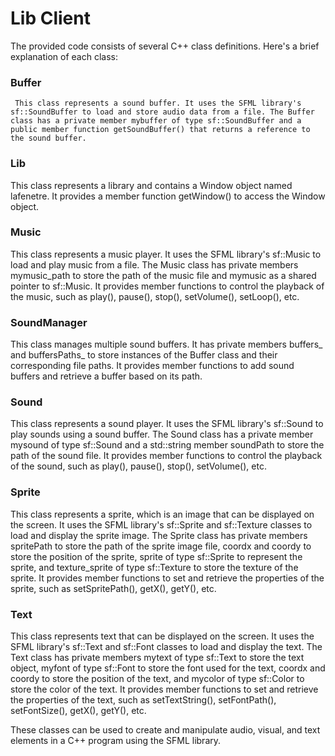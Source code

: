 # Lib Client
The provided code consists of several C++ class definitions. Here's a brief explanation of each class:

###   Buffer
     This class represents a sound buffer. It uses the SFML library's sf::SoundBuffer to load and store audio data from a file. The Buffer class has a private member mybuffer of type sf::SoundBuffer and a public member function getSoundBuffer() that returns a reference to the sound buffer.

### Lib 
This class represents a library and contains a Window object named lafenetre. It provides a member function getWindow() to access the Window object.

### Music
 This class represents a music player. It uses the SFML library's sf::Music to load and play music from a file. The Music class has private members mymusic_path to store the path of the music file and mymusic as a shared pointer to sf::Music. It provides member functions to control the playback of the music, such as play(), pause(), stop(), setVolume(), setLoop(), etc.

### SoundManager
 This class manages multiple sound buffers. It has private members buffers_ and buffersPaths_ to store instances of the Buffer class and their corresponding file paths. It provides member functions to add sound buffers and retrieve a buffer based on its path.

### Sound
 This class represents a sound player. It uses the SFML library's sf::Sound to play sounds using a sound buffer. The Sound class has a private member mysound of type sf::Sound and a std::string member soundPath to store the path of the sound file. It provides member functions to control the playback of the sound, such as play(), pause(), stop(), setVolume(), etc.

### Sprite
 This class represents a sprite, which is an image that can be displayed on the screen. It uses the SFML library's sf::Sprite and sf::Texture classes to load and display the sprite image. The Sprite class has private members spritePath to store the path of the sprite image file, coordx and coordy to store the position of the sprite, sprite of type sf::Sprite to represent the sprite, and texture_sprite of type sf::Texture to store the texture of the sprite. It provides member functions to set and retrieve the properties of the sprite, such as setSpritePath(), getX(), getY(), etc.

### Text
 This class represents text that can be displayed on the screen. It uses the SFML library's sf::Text and sf::Font classes to load and display the text. The Text class has private members mytext of type sf::Text to store the text object, myfont of type sf::Font to store the font used for the text, coordx and coordy to store the position of the text, and mycolor of type sf::Color to store the color of the text. It provides member functions to set and retrieve the properties of the text, such as setTextString(), setFontPath(), setFontSize(), getX(), getY(), etc.

These classes can be used to create and manipulate audio, visual, and text elements in a C++ program using the SFML library.